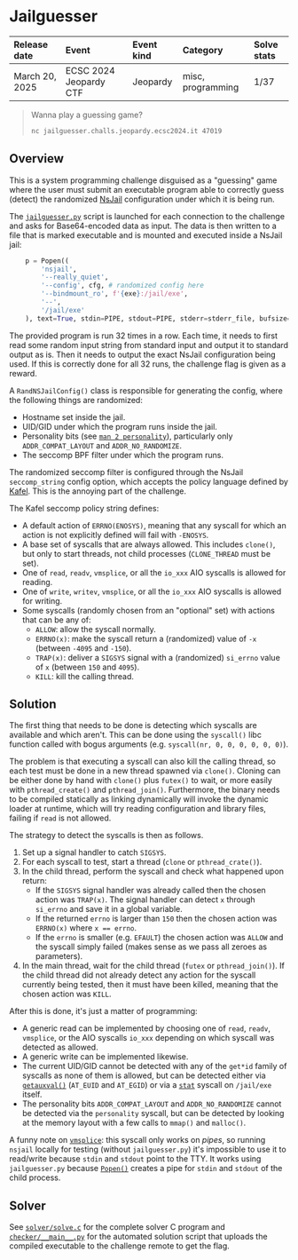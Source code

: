 Jailguesser
===========

| Release date   | Event                  | Event kind | Category          | Solve stats |
|:---------------|:-----------------------|:-----------|:------------------|:------------|
| March 20, 2025 | ECSC 2024 Jeopardy CTF | Jeopardy   | misc, programming | 1/37        |

> Wanna play a guessing game?
>
> ```sh
> nc jailguesser.challs.jeopardy.ecsc2024.it 47019
> ```


Overview
--------

This is a system programming challenge disguised as a "guessing" game where the
user must submit an executable program able to correctly guess (detect) the
randomized [NsJail][nsjail] configuration under which it is being run.

The [`jailguesser.py`](./src/jailguesser.py) script is launched for each
connection to the challenge and asks for Base64-encoded data as input. The data
is then written to a file that is marked executable and is mounted and executed
inside a NsJail jail:

```python
    p = Popen((
        'nsjail',
        '--really_quiet',
        '--config', cfg, # randomized config here
        '--bindmount_ro', f'{exe}:/jail/exe',
        '--',
        '/jail/exe'
    ), text=True, stdin=PIPE, stdout=PIPE, stderr=stderr_file, bufsize=1 << 20)
```

The provided program is run 32 times in a row. Each time, it needs to first read
some random input string from standard input and output it to standard output as
is. Then it needs to output the exact NsJail configuration being used. If this
is correctly done for all 32 runs, the challenge flag is given as a reward.

A `RandNSJailConfig()` class is responsible for generating the config, where the
following things are randomized:

- Hostname set inside the jail.
- UID/GID under which the program runs inside the jail.
- Personality bits (see [`man 2 personality`][man-personality]), particularly
  only `ADDR_COMPAT_LAYOUT` and `ADDR_NO_RANDOMIZE`.
- The seccomp BPF filter under which the program runs.

The randomized seccomp filter is configured through the NsJail `seccomp_string`
config option, which accepts the policy language defined by [Kafel][kafel]. This
is the annoying part of the challenge.

The Kafel seccomp policy string defines:

- A default action of `ERRNO(ENOSYS)`, meaning that any syscall for which an
  action is not explicitly defined will fail with `-ENOSYS`.
- A base set of syscalls that are always allowed. This includes `clone()`, but
  only to start threads, not child processes (`CLONE_THREAD` must be set).
- One of `read`, `readv`, `vmsplice`, or all the `io_xxx` AIO syscalls is
  allowed for reading.
- One of `write`, `writev`, `vmsplice`, or all the `io_xxx` AIO syscalls is
  allowed for writing.
- Some syscalls (randomly chosen from an "optional" set) with actions that can
  be any of:
  - `ALLOW`: allow the syscall normally.
  - `ERRNO(x)`: make the syscall return a (randomized) value of `-x` (between
    `-4095` and `-150`).
  - `TRAP(x)`: deliver a `SIGSYS` signal with a (randomized) `si_errno` value of
    `x` (between `150` and `4095`).
  - `KILL`: kill the calling thread.


Solution
--------

The first thing that needs to be done is detecting which syscalls are available
and which aren't. This can be done using the `syscall()` libc function called
with bogus arguments (e.g. `syscall(nr, 0, 0, 0, 0, 0, 0)`).

The problem is that executing a syscall can also kill the calling thread, so
each test must be done in a new thread spawned via `clone()`. Cloning can be
either done by hand with `clone()` plus `futex()` to wait, or more easily with
`pthread_create()` and `pthread_join()`. Furthermore, the binary needs to be
compiled statically as linking dynamically will invoke the dynamic loader at
runtime, which will try reading configuration and library files, failing if
`read` is not allowed.

The strategy to detect the syscalls is then as follows.

1. Set up a signal handler to catch `SIGSYS`.
2. For each syscall to test, start a thread (`clone` or `pthread_crate()`).
3. In the child thread, perform the syscall and check what happened upon return:
   - If the `SIGSYS` signal handler was already called then the chosen action
     was `TRAP(x)`. The signal handler can detect `x` through `si_errno` and
     save it in a global variable.
   - If the returned `errno` is larger than `150` then the chosen action was
     `ERRNO(x)` where `x == errno`.
   - If the `errno` is smaller (e.g. `EFAULT`) the chosen action was `ALLOW` and
     the syscall simply failed (makes sense as we pass all zeroes as
     parameters).
4. In the main thread, wait for the child thread (`futex` or `pthread_join()`).
   If the child thread did not already detect any action for the syscall
   currently being tested, then it must have been killed, meaning that the
   chosen action was `KILL`.

After this is done, it's just a matter of programming:

- A generic read can be implemented by choosing one of `read`, `readv`,
  `vmsplice`, or the AIO syscalls `io_xxx` depending on which syscall was
  detected as allowed.
- A generic write can be implemented likewise.
- The current UID/GID cannot be detected with any of the `get*id` family of
  syscalls as none of them is allowed, but can be detected either via
  [`getauxval()`][man-getauxval] (`AT_EUID` and `AT_EGID`) or via a
  [`stat`][man-stat] syscall on `/jail/exe` itself.
- The personality bits `ADDR_COMPAT_LAYOUT` and `ADDR_NO_RANDOMIZE` cannot be
  detected via the `personality` syscall, but can be detected by looking at the
  memory layout with a few calls to `mmap()` and `malloc()`.

A funny note on [`vmsplice`][man-vmsplice]: this syscall only works on *pipes*,
so running `nsjail` locally for testing (without `jailguesser.py`) it's
impossible to use it to read/write because `stdin` and `stdout` point to the
TTY. It works using `jailguesser.py` because [`Popen()`][py-popen] creates a
pipe for `stdin` and `stdout` of the child process.


Solver
-------

See [`solver/solve.c`](solver/solve.c) for the complete solver C program and
[`checker/__main__.py`](checker/__main__.py) for the automated solution script
that uploads the compiled executable to the challenge remote to get the flag.

[nsjail]: https://github.com/google/nsjail
[kafel]: https://github.com/google/kafel
[man-personality]: https://manned.org/man/personality
[man-getauxval]: https://manned.org/man/getauxval
[man-stat]: https://manned.org/man/stat.2
[man-vmsplice]: https://manned.org/man/vmsplice
[py-popen]: https://docs.python.org/3/library/subprocess.html#subprocess.Popen
